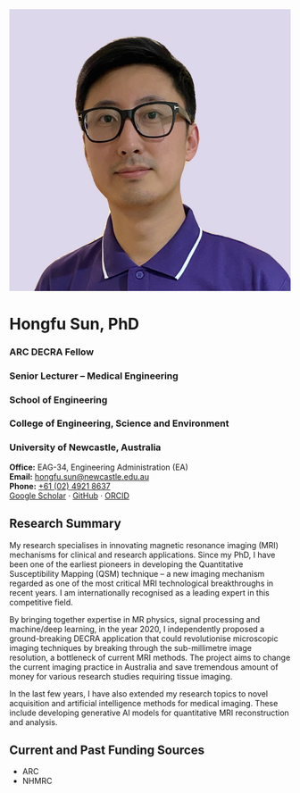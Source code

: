 <div class="hero-card">
  <img class="hero-photo" src="assets/profile.jpg" alt="Hongfu Sun" />

  <div class="hero-meta">
    <h1>Hongfu Sun, PhD</h1>
    <h3 class="hero-title">ARC DECRA Fellow</h3>
    <h3>Senior Lecturer – Medical Engineering</h3>
    <h3>School of Engineering</h3>
    <h3>College of Engineering, Science and Environment</h3>
    <h3>University of Newcastle, Australia</h3>
    <div class="hero-contact">
      <div><strong>Office:</strong> EAG-34, Engineering Administration (EA)</div>
      <div><strong>Email:</strong> <a href="mailto:hongfu.sun@newcastle.edu.au">hongfu.sun@newcastle.edu.au</a></div>
      <div><strong>Phone:</strong> <a href="tel:+61249218637">+61 (02) 4921 8637</a></div>
      <div class="hero-links">
        <a href="https://scholar.google.com/citations?user=aY5eZ54AAAAJ&hl=en" target="_blank" rel="noopener">Google Scholar</a>
        <span>·</span>
        <a href="https://github.com/sunhongfu" target="_blank" rel="noopener">GitHub</a>
        <span>·</span>
        <a href="https://orcid.org/0000-0003-3436-7831" target="_blank" rel="noopener">ORCID</a>
      </div>
    </div>
  </div>
</div>




## Research Summary

My research specialises in innovating magnetic resonance imaging (MRI) mechanisms for clinical and research applications. Since my PhD, I have been one of the earliest pioneers in developing the Quantitative Susceptibility Mapping (QSM) technique – a new imaging mechanism regarded as one of the most critical MRI technological breakthroughs in recent years. I am internationally recognised as a leading expert in this competitive field. 
 
By bringing together expertise in MR physics, signal processing and machine/deep learning, in the year 2020, I independently proposed a ground-breaking DECRA application that could revolutionise microscopic imaging techniques by breaking through the sub-millimetre image resolution, a bottleneck of current MRI methods. The project aims to change the current imaging practice in Australia and save tremendous amount of money for various research studies requiring tissue imaging.

In the last few years, I have also extended my research topics to novel acquisition and artificial intelligence methods for medical imaging. These include developing generative AI models for quantitative MRI reconstruction and analysis.


## Current and Past Funding Sources
* ARC
* NHMRC